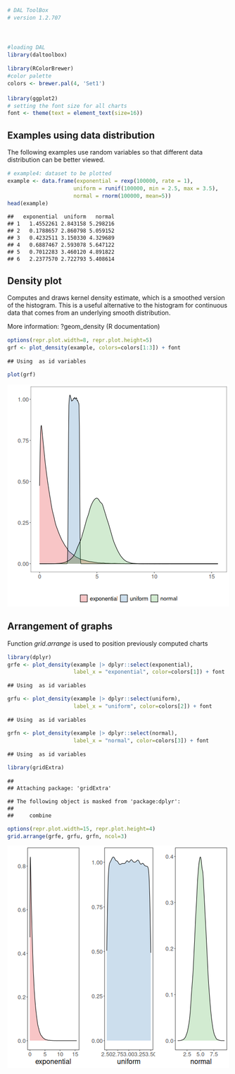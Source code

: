 
``` r
# DAL ToolBox
# version 1.2.707



#loading DAL
library(daltoolbox) 
```


``` r
library(RColorBrewer)
#color palette
colors <- brewer.pal(4, 'Set1')

library(ggplot2)
# setting the font size for all charts
font <- theme(text = element_text(size=16))
```

## Examples using data distribution
The following examples use random variables so that different data distribution can be better viewed.


``` r
# example4: dataset to be plotted  
example <- data.frame(exponential = rexp(100000, rate = 1), 
                     uniform = runif(100000, min = 2.5, max = 3.5), 
                     normal = rnorm(100000, mean=5))
head(example)
```

```
##   exponential  uniform   normal
## 1   1.4552261 2.843158 5.298216
## 2   0.1788657 2.860798 5.059152
## 3   0.4232511 3.150330 4.329689
## 4   0.6887467 2.593078 5.647122
## 5   0.7012283 3.460120 4.891822
## 6   2.2377570 2.722793 5.408614
```

## Density plot

Computes and draws kernel density estimate, which is a smoothed version of the histogram. This is a useful alternative to the histogram for continuous data that comes from an underlying smooth distribution.

More information: ?geom_density (R documentation)


``` r
options(repr.plot.width=8, repr.plot.height=5)
grf <- plot_density(example, colors=colors[1:3]) + font
```

```
## Using  as id variables
```

``` r
plot(grf)
```

![plot of chunk unnamed-chunk-4](fig/grf_density/unnamed-chunk-4-1.png)

## Arrangement of graphs

Function $grid.arrange$ is used to position previously computed charts


``` r
library(dplyr)
grfe <- plot_density(example |> dplyr::select(exponential), 
                     label_x = "exponential", color=colors[1]) + font  
```

```
## Using  as id variables
```

``` r
grfu <- plot_density(example |> dplyr::select(uniform), 
                     label_x = "uniform", color=colors[2]) + font  
```

```
## Using  as id variables
```

``` r
grfn <- plot_density(example |> dplyr::select(normal), 
                     label_x = "normal", color=colors[3]) + font 
```

```
## Using  as id variables
```


``` r
library(gridExtra)  
```

```
## 
## Attaching package: 'gridExtra'
```

```
## The following object is masked from 'package:dplyr':
## 
##     combine
```

``` r
options(repr.plot.width=15, repr.plot.height=4)
grid.arrange(grfe, grfu, grfn, ncol=3)
```

![plot of chunk unnamed-chunk-6](fig/grf_density/unnamed-chunk-6-1.png)

